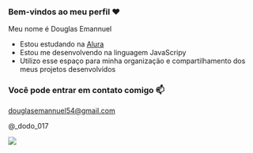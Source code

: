 ### Bem-vindos ao meu perfil ❤️

Meu nome é Douglas Emannuel

- Estou estudando na [Alura](https://www.alura.com.br)
- Estou me desenvolvendo na linguagem JavaScripy
- Utilizo esse espaço para minha organização e compartilhamento dos meus projetos desenvolvidos

### Você pode entrar em contato comigo 📫

douglasemannuel54@gmail.com

@_dodo_017

![](https://media1.tenor.com/m/7Ypq9_9najcAAAAd/thumbs-up-double-thumbs-up.gif)
